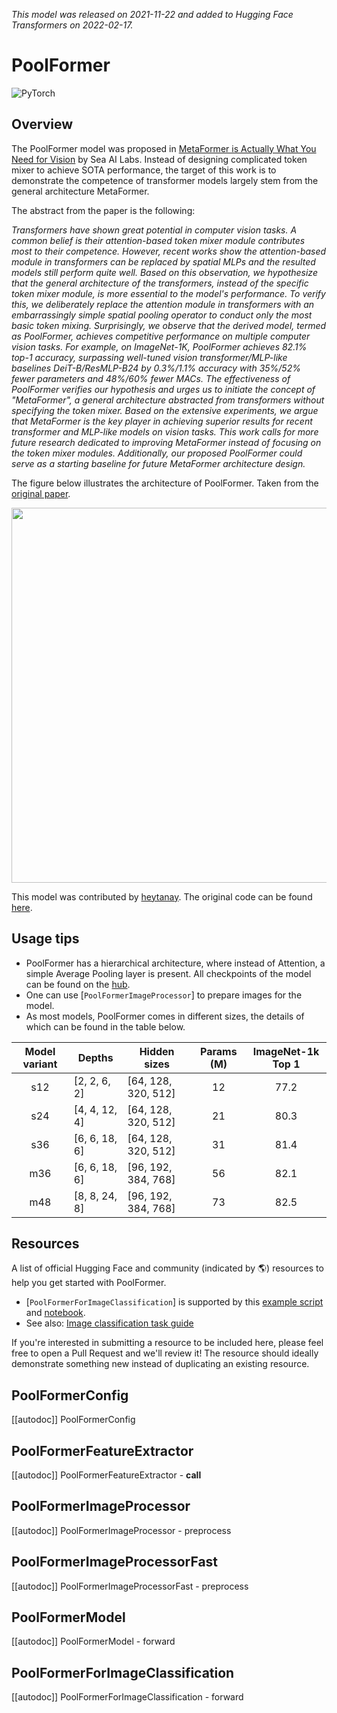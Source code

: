 <!--Copyright 2022 The HuggingFace Team. All rights reserved.

Licensed under the Apache License, Version 2.0 (the "License"); you may not use this file except in compliance with
the License. You may obtain a copy of the License at

http://www.apache.org/licenses/LICENSE-2.0

Unless required by applicable law or agreed to in writing, software distributed under the License is distributed on
an "AS IS" BASIS, WITHOUT WARRANTIES OR CONDITIONS OF ANY KIND, either express or implied. See the License for the
specific language governing permissions and limitations under the License.

⚠️ Note that this file is in Markdown but contain specific syntax for our doc-builder (similar to MDX) that may not be
rendered properly in your Markdown viewer.

-->
*This model was released on 2021-11-22 and added to Hugging Face Transformers on 2022-02-17.*

# PoolFormer

<div class="flex flex-wrap space-x-1">
<img alt="PyTorch" src="https://img.shields.io/badge/PyTorch-DE3412?style=flat&logo=pytorch&logoColor=white">
</div>

## Overview

The PoolFormer model was proposed in [MetaFormer is Actually What You Need for Vision](https://huggingface.co/papers/2111.11418)  by Sea AI Labs. Instead of designing complicated token mixer to achieve SOTA performance, the target of this work is to demonstrate the competence of transformer models largely stem from the general architecture MetaFormer.

The abstract from the paper is the following:

*Transformers have shown great potential in computer vision tasks. A common belief is their attention-based token mixer module contributes most to their competence. However, recent works show the attention-based module in transformers can be replaced by spatial MLPs and the resulted models still perform quite well. Based on this observation, we hypothesize that the general architecture of the transformers, instead of the specific token mixer module, is more essential to the model's performance. To verify this, we deliberately replace the attention module in transformers with an embarrassingly simple spatial pooling operator to conduct only the most basic token mixing. Surprisingly, we observe that the derived model, termed as PoolFormer, achieves competitive performance on multiple computer vision tasks. For example, on ImageNet-1K, PoolFormer achieves 82.1% top-1 accuracy, surpassing well-tuned vision transformer/MLP-like baselines DeiT-B/ResMLP-B24 by 0.3%/1.1% accuracy with 35%/52% fewer parameters and 48%/60% fewer MACs. The effectiveness of PoolFormer verifies our hypothesis and urges us to initiate the concept of "MetaFormer", a general architecture abstracted from transformers without specifying the token mixer. Based on the extensive experiments, we argue that MetaFormer is the key player in achieving superior results for recent transformer and MLP-like models on vision tasks. This work calls for more future research dedicated to improving MetaFormer instead of focusing on the token mixer modules. Additionally, our proposed PoolFormer could serve as a starting baseline for future MetaFormer architecture design.*

The figure below illustrates the architecture of PoolFormer. Taken from the [original paper](https://huggingface.co/papers/2111.11418).

<img width="600" src="https://user-images.githubusercontent.com/15921929/142746124-1ab7635d-2536-4a0e-ad43-b4fe2c5a525d.png"/>

This model was contributed by [heytanay](https://huggingface.co/heytanay). The original code can be found [here](https://github.com/sail-sg/poolformer).

## Usage tips

- PoolFormer has a hierarchical architecture, where instead of Attention, a simple Average Pooling layer is present. All checkpoints of the model can be found on the [hub](https://huggingface.co/models?other=poolformer).
- One can use [`PoolFormerImageProcessor`] to prepare images for the model.
- As most models, PoolFormer comes in different sizes, the details of which can be found in the table below.

| **Model variant** | **Depths**    | **Hidden sizes**    | **Params (M)** | **ImageNet-1k Top 1** |
| :---------------: | ------------- | ------------------- | :------------: | :-------------------: |
| s12               | [2, 2, 6, 2]  | [64, 128, 320, 512] | 12             | 77.2                  |
| s24               | [4, 4, 12, 4] | [64, 128, 320, 512] | 21             | 80.3                  |
| s36               | [6, 6, 18, 6] | [64, 128, 320, 512] | 31             | 81.4                  |
| m36               | [6, 6, 18, 6] | [96, 192, 384, 768] | 56             | 82.1                  |
| m48               | [8, 8, 24, 8] | [96, 192, 384, 768] | 73             | 82.5                  |

## Resources

A list of official Hugging Face and community (indicated by 🌎) resources to help you get started with PoolFormer.

<PipelineTag pipeline="image-classification"/>

- [`PoolFormerForImageClassification`] is supported by this [example script](https://github.com/huggingface/transformers/tree/main/examples/pytorch/image-classification) and [notebook](https://colab.research.google.com/github/huggingface/notebooks/blob/main/examples/image_classification.ipynb).
- See also: [Image classification task guide](../tasks/image_classification)

If you're interested in submitting a resource to be included here, please feel free to open a Pull Request and we'll review it! The resource should ideally demonstrate something new instead of duplicating an existing resource.

## PoolFormerConfig

[[autodoc]] PoolFormerConfig

## PoolFormerFeatureExtractor

[[autodoc]] PoolFormerFeatureExtractor
    - __call__

## PoolFormerImageProcessor

[[autodoc]] PoolFormerImageProcessor
    - preprocess

## PoolFormerImageProcessorFast

[[autodoc]] PoolFormerImageProcessorFast
    - preprocess

## PoolFormerModel

[[autodoc]] PoolFormerModel
    - forward

## PoolFormerForImageClassification

[[autodoc]] PoolFormerForImageClassification
    - forward

